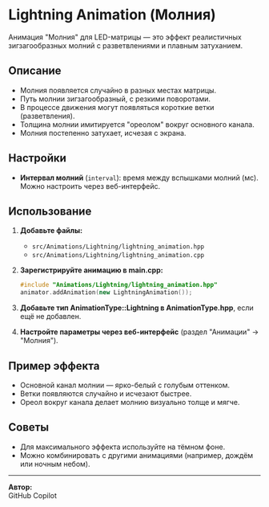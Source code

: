 # Lightning Animation (Молния)

Анимация "Молния" для LED-матрицы — это эффект реалистичных зигзагообразных молний с разветвлениями и плавным затуханием.

## Описание

- Молния появляется случайно в разных местах матрицы.
- Путь молнии зигзагообразный, с резкими поворотами.
- В процессе движения могут появляться короткие ветки (разветвления).
- Толщина молнии имитируется "ореолом" вокруг основного канала.
- Молния постепенно затухает, исчезая с экрана.

## Настройки

- **Интервал молний** (`interval`): время между вспышками молний (мс). Можно настроить через веб-интерфейс.

## Использование

1. **Добавьте файлы:**
   - `src/Animations/Lightning/lightning_animation.hpp`
   - `src/Animations/Lightning/lightning_animation.cpp`

2. **Зарегистрируйте анимацию в main.cpp:**
   ```cpp
   #include "Animations/Lightning/lightning_animation.hpp"
   animator.addAnimation(new LightningAnimation());
   ```

3. **Добавьте тип AnimationType::Lightning в AnimationType.hpp**, если ещё не добавлен.

4. **Настройте параметры через веб-интерфейс** (раздел "Анимации" → "Молния").

## Пример эффекта

- Основной канал молнии — ярко-белый с голубым оттенком.
- Ветки появляются случайно и исчезают быстрее.
- Ореол вокруг канала делает молнию визуально толще и мягче.

## Советы

- Для максимального эффекта используйте на тёмном фоне.
- Можно комбинировать с другими анимациями (например, дождём или ночным небом).

---

**Автор:**  
GitHub Copilot